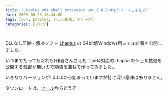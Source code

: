 ```yaml
---
title: "Lhaplus x64 shell extension ver.1.0.0.0をリリースしました"
date: 2009-08-23 16:44:00
tags: [x64, Lhaplus, シェル拡張, リリース]
categories: [ブログ]

---
```


DLLなし圧縮・解凍ソフト [Lhaplus][1] の 64bit版Windows用シェル拡張を公開しました。

 [1]: http://hoehoe.com/

いつまでたってもだれも(作者さんさえも！)x64対応のLhaplusのシェル拡張を公開する気配が無いので勉強を兼ねて作ってみました。

いきなりバージョンが1.0.0.0から始まっていますが特に深い意味はありません。

ダウンロードは、[ツール][2]からどうぞ

 [2]: /blog/categories/%E3%83%84%E3%83%BC%E3%83%AB
